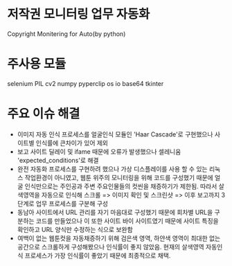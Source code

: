 # 저작권 모니터링 업무 자동화
Copyright Monitering for Auto(by python)

# 주사용 모듈
selenium
PIL
cv2
numpy
pyperclip
os
io
base64
tkinter

# 주요 이슈 해결
- 이미지 자동 인식 프로세스를 얼굴인식 모듈인 'Haar Cascade'로 구현했으나 사이트별 인식률에 큰차이가 있어 제외
- 보고 사이트 딜레이 및 ifame 때문에 오류가 발생했으나 셀레니움 'expected_conditions'로 해결
- 완전 자동화 프로세스를 구현하려 했으나 가상 디스플레이를 사용 할 수 있는 리눅스 작업환경이 아니였고, 웹툰 위주의 모니터링을 위해 코드를 구성했기 때문에 얼굴 인식만으로는 주인공과 주변 주요인물들의 컷씬을 채증하기가 제한됨. 따라서 살색영역을 자동으로 인식해 스크롤 => 이미지 확인 및 스크린샷 => 이후 보고까지 3단계로 업무 프로세스를 구분해 구성
- 동남아 사이트에서 URL 관리를 자기 마음대로 구성했기 때문에 회차별 URL을 구분하는 코드를 만들었으나 이 또한 사이트 바이 사이트였기 때문에 사이트 특징을 확인하고 URL 양식만 수정하는 식으로 보완함
- 여백이 없는 웹툰컷을 자동채증하기 위해 검은색 영역, 하얀색 영역이 최대한 없는 공간으로 스크롤하게 구성해봤으나 인식률이 좋지 않았음. 현재의 살색영역 자동인식 프로세스가 가장 인식률이 좋았기 때문에 최종적으로 채택.
